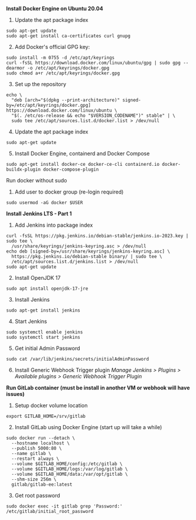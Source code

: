 **Install Docker Engine on Ubuntu 20.04**

1. Update the apt package index
```
sudo apt-get update
sudo apt-get install ca-certificates curl gnupg
```
2. Add Docker's official GPG key:
```
sudo install -m 0755 -d /etc/apt/keyrings
curl -fsSL https://download.docker.com/linux/ubuntu/gpg | sudo gpg --dearmor -o /etc/apt/keyrings/docker.gpg
sudo chmod a+r /etc/apt/keyrings/docker.gpg
```
3. Set up the repository
```
echo \
  "deb [arch="$(dpkg --print-architecture)" signed-by=/etc/apt/keyrings/docker.gpg] https://download.docker.com/linux/ubuntu \
  "$(. /etc/os-release && echo "$VERSION_CODENAME")" stable" | \
  sudo tee /etc/apt/sources.list.d/docker.list > /dev/null
```
4. Update the apt package index
```
sudo apt-get update
```
5. Install Docker Engine, containerd and Docker Compose
```
sudo apt-get install docker-ce docker-ce-cli containerd.io docker-buildx-plugin docker-compose-plugin
```

Run docker without sudo

1. Add user to docker group (re-login required)
```
sudo usermod -aG docker $USER
```

**Install Jenkins LTS - Part 1**

1. Add Jenkins into package index
```
curl -fsSL https://pkg.jenkins.io/debian-stable/jenkins.io-2023.key | sudo tee \
  /usr/share/keyrings/jenkins-keyring.asc > /dev/null
echo deb [signed-by=/usr/share/keyrings/jenkins-keyring.asc] \
  https://pkg.jenkins.io/debian-stable binary/ | sudo tee \
  /etc/apt/sources.list.d/jenkins.list > /dev/null
sudo apt-get update
```

2. Install OpenJDK 17
```
sudo apt install openjdk-17-jre
```

3. Install Jenkins
```
sudo apt-get install jenkins
```

4. Start Jenkins
```
sudo systemctl enable jenkins
sudo systemctl start jenkins
```

5. Get initial Admin Password
```
sudo cat /var/lib/jenkins/secrets/initialAdminPassword
```

6. Install Generic Webhook Trigger plugin
_Manage Jenkins > Plugins > Available plugins > Generic Webhook Trigger Plugin_

**Run GitLab container (must be install in another VM or webhook will have issues)**

1. Setup docker volume location
```
export GITLAB_HOME=/srv/gitlab
```

2. Install GitLab using Docker Engine (start up will take a while)
```
sudo docker run --detach \
  --hostname localhost \
  --publish 5000:80 \
  --name gitlab \
  --restart always \
  --volume $GITLAB_HOME/config:/etc/gitlab \
  --volume $GITLAB_HOME/logs:/var/log/gitlab \
  --volume $GITLAB_HOME/data:/var/opt/gitlab \
  --shm-size 256m \
  gitlab/gitlab-ee:latest
```

3. Get root password
```
sudo docker exec -it gitlab grep 'Password:' /etc/gitlab/initial_root_password
```
